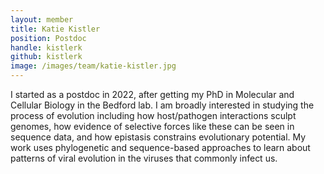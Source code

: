 ```yaml
---
layout: member
title: Katie Kistler
position: Postdoc
handle: kistlerk
github: kistlerk
image: /images/team/katie-kistler.jpg
---
```


I started as a postdoc in 2022, after getting my PhD in Molecular and Cellular Biology in the Bedford lab. I am broadly interested in studying the process of evolution including how host/pathogen interactions sculpt genomes, how evidence of selective forces like these can be seen in sequence data, and how epistasis constrains evolutionary potential. My work uses phylogenetic and sequence-based approaches to learn about patterns of viral evolution in the viruses that commonly infect us.
